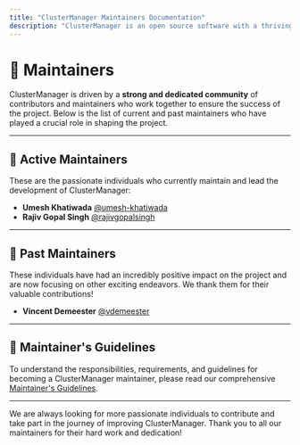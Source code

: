 ```yaml
---
title: "ClusterManager Maintainers Documentation"
description: "ClusterManager is an open source software with a thriving community of contributors and maintainers. Read the list of maintainers on this page."
---
```


# 🌟 Maintainers

ClusterManager is driven by a **strong and dedicated community** of contributors and maintainers who work together to ensure the success of the project. Below is the list of current and past maintainers who have played a crucial role in shaping the project.

---

## 👥 Active Maintainers

These are the passionate individuals who currently maintain and lead the development of ClusterManager:

- **Umesh Khatiwada** [@umesh-khatiwada](https://github.com/umesh-khatiwada/)
- **Rajiv Gopal Singh** [@rajivgopalsingh](https://github.com/rajivgs)

---

## 🏅 Past Maintainers

These individuals have had an incredibly positive impact on the project and are now focusing on other exciting endeavors. We thank them for their valuable contributions!

- **Vincent Demeester** [@vdemeester](https://github.com/vdemeester)

---

## 📜 Maintainer's Guidelines

To understand the responsibilities, requirements, and guidelines for becoming a ClusterManager maintainer, please read our comprehensive [Maintainer's Guidelines](maintainers-guidelines.md).

---

We are always looking for more passionate individuals to contribute and take part in the journey of improving ClusterManager. Thank you to all our maintainers for their hard work and dedication!
